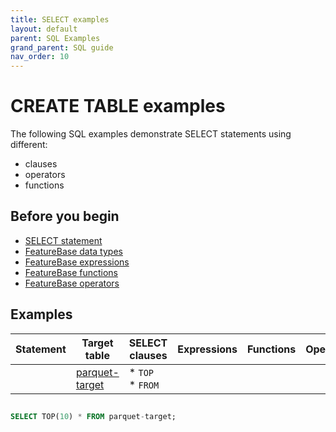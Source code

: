 ```yaml
---
title: SELECT examples
layout: default
parent: SQL Examples
grand_parent: SQL guide
nav_order: 10
---
```


# CREATE TABLE examples

The following SQL examples demonstrate SELECT statements using different:
* clauses
* operators
* functions

## Before you begin

* [SELECT statement](/docs/sql-guide/statements/statement-select)
* [FeatureBase data types](/docs/sql-guide/data-types/data-types-home)
* [FeatureBase expressions](/docs/sql-guide/data-types/expressions-home)
* [FeatureBase functions](/docs/sql-guide/data-types/functions-home)
* [FeatureBase operators](/docs/sql-guide/data-types/operators-home)

## Examples

| Statement | Target table | SELECT clauses | Expressions | Functions | Operators|
|---|---|---|---|---|---|
|  | [parquet-target](/docs/sql-guide/) | * `TOP`<br/>* `FROM` |  |  |



##

```sql
SELECT TOP(10) * FROM parquet-target;
```
